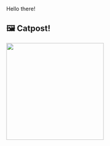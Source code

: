 Hello there!



## 🖼️ Catpost!

<sub>
    <img src="https://cdn2.thecatapi.com/images/1d0.png" height="256">
</sub>

